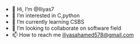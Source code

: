- 👋 Hi, I’m @Iliyas7
- 👀 I’m interested in C,python
- 🌱 I’m currently learning CSBS
- 💞️ I’m looking to collaborate on software field
- 📫 How to reach me iliyasahamed578@gmail.com

<!---
Iliyas7/Iliyas7 is a ✨ special ✨ repository because its `README.md` (this file) appears on your GitHub profile.
You can click the Preview link to take a look at your changes.
--->
